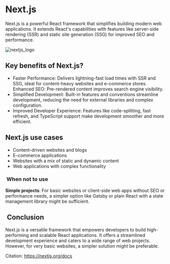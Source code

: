 # Next.js

Next.js is a powerful React framework that simplifies building modern web applications. It extends React's capabilities with features like server-side rendering (SSR) and static site generation (SSG) for improved SEO and performance.

![nextjs_logo](../assets/next_js_logo.png)

## Key benefits of Next.js?

- Faster Performance: Delivers lightning-fast load times with SSR and SSG, ideal for content-heavy websites and e-commerce stores.
  Enhanced SEO: Pre-rendered content improves search engine visibility.
- Simplified Development: Built-in features and conventions streamline development, reducing the need for external libraries and complex configuration.
- Improved Developer Experience: Features like code-splitting, fast refresh, and TypeScript support make development smoother and more efficient.

## Next.js use cases

- Content-driven websites and blogs
- E-commerce applications
- Websites with a mix of static and dynamic content
- Web applications with complex functionality

###  When not to use

**Simple projects**: For basic websites or client-side web apps without SEO or performance needs, a simpler option like Gatsby or plain React with a state management library might be sufficient.

##  Conclusion

Next.js is a versatile framework that empowers developers to build high-performing and scalable React applications. It offers a streamlined development experience and caters to a wide range of web projects. However, for very basic websites, a simpler solution might be preferable.

Citation: <https://nextjs.org/docs>
